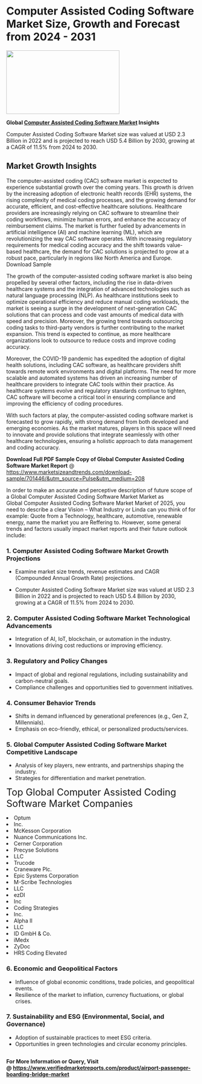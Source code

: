 <H1>Computer Assisted Coding Software Market Size, Growth and Forecast from 2024 - 2031</H1><img class="aligncenter size-medium wp-image-584254" src="https://thirdeyenews.in/wp-content/uploads/2024/09/Global-Market-Research-300x168.jpeg" alt="" width="300" height="168" /><p><strong>Global&nbsp;<a href="https://www.marketsizeandtrends.com/download-sample/701446/&amp;utm_source=Pulse&amp;utm_medium=208">Computer Assisted Coding Software Market</a> Insights</strong></p><p>Computer Assisted Coding Software Market size was valued at USD 2.3 Billion in 2022 and is projected to reach USD 5.4 Billion by 2030, growing at a CAGR of 11.5% from 2024 to 2030.</p><p><h2>Market Growth Insights</h2> <p>The computer-assisted coding (CAC) software market is expected to experience substantial growth over the coming years. This growth is driven by the increasing adoption of electronic health records (EHR) systems, the rising complexity of medical coding processes, and the growing demand for accurate, efficient, and cost-effective healthcare solutions. Healthcare providers are increasingly relying on CAC software to streamline their coding workflows, minimize human errors, and enhance the accuracy of reimbursement claims. The market is further fueled by advancements in artificial intelligence (AI) and machine learning (ML), which are revolutionizing the way CAC software operates. With increasing regulatory requirements for medical coding accuracy and the shift towards value-based healthcare, the demand for CAC solutions is projected to grow at a robust pace, particularly in regions like North America and Europe. Download Sample</p> <p>The growth of the computer-assisted coding software market is also being propelled by several other factors, including the rise in data-driven healthcare systems and the integration of advanced technologies such as natural language processing (NLP). As healthcare institutions seek to optimize operational efficiency and reduce manual coding workloads, the market is seeing a surge in the development of next-generation CAC solutions that can process and code vast amounts of medical data with speed and precision. Moreover, the growing trend towards outsourcing coding tasks to third-party vendors is further contributing to the market expansion. This trend is expected to continue, as more healthcare organizations look to outsource to reduce costs and improve coding accuracy.</p> <p>Moreover, the COVID-19 pandemic has expedited the adoption of digital health solutions, including CAC software, as healthcare providers shift towards remote work environments and digital platforms. The need for more scalable and automated systems has driven an increasing number of healthcare providers to integrate CAC tools within their practice. As healthcare systems evolve and regulatory standards continue to tighten, CAC software will become a critical tool in ensuring compliance and improving the efficiency of coding procedures.</p> <p>With such factors at play, the computer-assisted coding software market is forecasted to grow rapidly, with strong demand from both developed and emerging economies. As the market matures, players in this space will need to innovate and provide solutions that integrate seamlessly with other healthcare technologies, ensuring a holistic approach to data management and coding accuracy.</p> <p></p><p><span class=""><strong>Download Full PDF Sample Copy of Global Computer Assisted Coding Software Market Report</strong> @ <a href="https://www.marketsizeandtrends.com/download-sample/701446/&amp;utm_source=Pulse&amp;utm_medium=208" target="_blank">https://www.marketsizeandtrends.com/download-sample/701446/&amp;utm_source=Pulse&amp;utm_medium=208</a></span></p><p>In order to make an accurate and perceptive description of future scope of a Global&nbsp;Computer Assisted Coding Software Market Market as Global&nbsp;Computer Assisted Coding Software Market Market of 2025, you need to describe a clear Vision &ndash; What Industry or Linda can you think of for example: Quote from a Technology, healthcare, automotive, renewable energy, name the market you are Reffering to. However, some general trends and factors usually impact market reports and their future outlook include:</p><h3>1.&nbsp;<strong>Computer Assisted Coding Software Market Growth Projections</strong></h3><ul><li>Examine market size trends, revenue estimates and CAGR (Compounded Annual Growth Rate) projections.</li><li><p>Computer Assisted Coding Software Market size was valued at USD 2.3 Billion in 2022 and is projected to reach USD 5.4 Billion by 2030, growing at a CAGR of 11.5% from 2024 to 2030.</p></li></ul><h3>2.&nbsp;<strong>Computer Assisted Coding Software Market Technological Advancements</strong></h3><ul><li>Integration of AI, IoT, blockchain, or automation in the industry.</li><li>Innovations driving cost reductions or improving efficiency.</li></ul><h3>3.&nbsp;<strong>Regulatory and Policy Changes</strong></h3><ul><li>Impact of global and regional regulations, including sustainability and carbon-neutral goals.</li><li>Compliance challenges and opportunities tied to government initiatives.</li></ul><h3>4.&nbsp;<strong>Consumer Behavior Trends</strong></h3><ul><li>Shifts in demand influenced by generational preferences (e.g., Gen Z, Millennials).</li><li>Emphasis on eco-friendly, ethical, or personalized products/services.</li></ul><h3>5.&nbsp;<strong>Global Computer Assisted Coding Software Market Competitive Landscape</strong></h3><ul><li>Analysis of key players, new entrants, and partnerships shaping the industry.</li><li>Strategies for differentiation and market penetration.</li></ul><p data-pm-slice="1 1 []"><span style="color: inherit; font-family: inherit; font-size: 25px;">Top Global Computer Assisted Coding Software Market Companies</span></p><div class="" data-test-id=""><p><li>Optum</li><li> Inc.</li><li> McKesson Corporation</li><li> Nuance Communications Inc.</li><li> Cerner Corporation</li><li> Precyse Solutions</li><li> LLC</li><li> Trucode</li><li> Craneware Plc.</li><li> Epic Systems Corporation</li><li> M-Scribe Technologies</li><li> LLC</li><li> ezDI</li><li> Inc</li><li> Coding Strategies</li><li> Inc.</li><li> Alpha II</li><li> LLC</li><li> ID GmbH & Co.</li><li> iMedx</li><li> ZyDoc</li><li> HRS Coding Elevated</li></p></div><h3>6.&nbsp;<strong>Economic and Geopolitical Factors</strong></h3><ul><li>Influence of global economic conditions, trade policies, and geopolitical events.</li><li>Resilience of the market to inflation, currency fluctuations, or global crises.</li></ul><h3>7.&nbsp;<strong>Sustainability and ESG (Environmental, Social, and Governance)</strong></h3><ul><li>Adoption of sustainable practices to meet ESG criteria.</li><li>Opportunities in green technologies and circular economy principles.</li></ul><h2><strong style="font-size: 14px;">For More Information or Query, Visit @&nbsp;</strong><a style="background-color: #ffffff; font-size: 14px;" href="https://www.marketsizeandtrends.com/report/computer-assisted-coding-software-market/" target="_blank">https://www.verifiedmarketreports.com/product/airport-passenger-boarding-bridge-market</a></h2>
